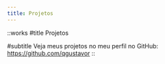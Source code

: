 ```yaml
---
title: Projetos
---
```


::works
#title
Projetos

#subtitle
Veja meus projetos no meu perfil no GitHub: https://github.com/qgustavor
::
